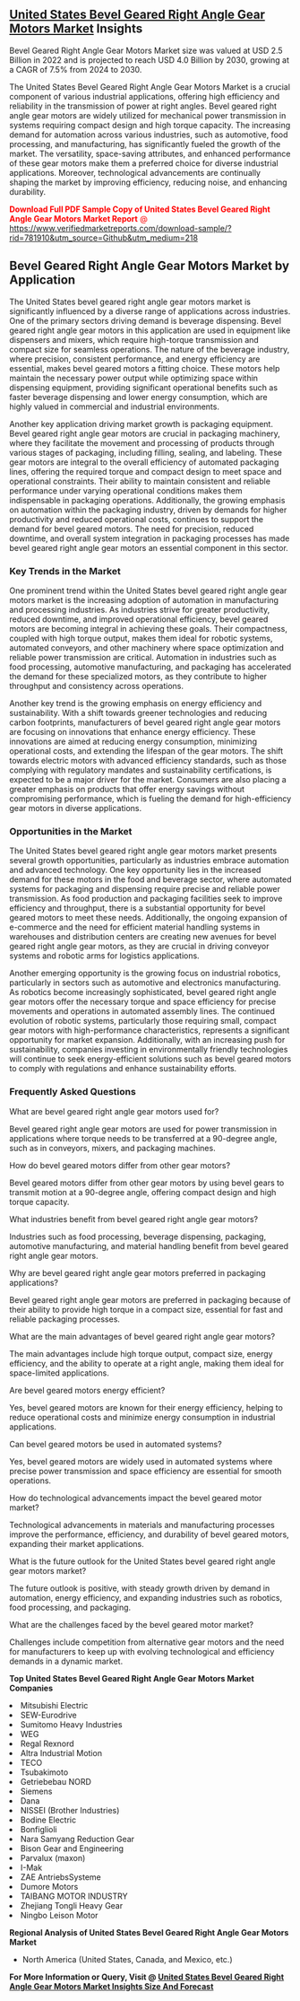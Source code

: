 <h2><a href="https://www.verifiedmarketreports.com/download-sample/?rid=781910&amp;utm_source=Github&amp;utm_medium=218" target="_blank">United States Bevel Geared Right Angle Gear Motors Market</a> Insights</h2><p>Bevel Geared Right Angle Gear Motors Market size was valued at USD 2.5 Billion in 2022 and is projected to reach USD 4.0 Billion by 2030, growing at a CAGR of 7.5% from 2024 to 2030.</p><p><p>The United States Bevel Geared Right Angle Gear Motors Market is a crucial component of various industrial applications, offering high efficiency and reliability in the transmission of power at right angles. Bevel geared right angle gear motors are widely utilized for mechanical power transmission in systems requiring compact design and high torque capacity. The increasing demand for automation across various industries, such as automotive, food processing, and manufacturing, has significantly fueled the growth of the market. The versatility, space-saving attributes, and enhanced performance of these gear motors make them a preferred choice for diverse industrial applications. Moreover, technological advancements are continually shaping the market by improving efficiency, reducing noise, and enhancing durability. <p><span class=""><span style="color: #ff0000;"><strong>Download Full PDF Sample Copy of United States Bevel Geared Right Angle Gear Motors Market Report</strong> @ </span><a href="https://www.verifiedmarketreports.com/download-sample/?rid=781910&amp;utm_source=Github&amp;utm_medium=218" target="_blank">https://www.verifiedmarketreports.com/download-sample/?rid=781910&amp;utm_source=Github&amp;utm_medium=218</a></span></p></p> <h2>Bevel Geared Right Angle Gear Motors Market by Application</h2> <p>The United States bevel geared right angle gear motors market is significantly influenced by a diverse range of applications across industries. One of the primary sectors driving demand is beverage dispensing. Bevel geared right angle gear motors in this application are used in equipment like dispensers and mixers, which require high-torque transmission and compact size for seamless operations. The nature of the beverage industry, where precision, consistent performance, and energy efficiency are essential, makes bevel geared motors a fitting choice. These motors help maintain the necessary power output while optimizing space within dispensing equipment, providing significant operational benefits such as faster beverage dispensing and lower energy consumption, which are highly valued in commercial and industrial environments. <p>Another key application driving market growth is packaging equipment. Bevel geared right angle gear motors are crucial in packaging machinery, where they facilitate the movement and processing of products through various stages of packaging, including filling, sealing, and labeling. These gear motors are integral to the overall efficiency of automated packaging lines, offering the required torque and compact design to meet space and operational constraints. Their ability to maintain consistent and reliable performance under varying operational conditions makes them indispensable in packaging operations. Additionally, the growing emphasis on automation within the packaging industry, driven by demands for higher productivity and reduced operational costs, continues to support the demand for bevel geared motors. The need for precision, reduced downtime, and overall system integration in packaging processes has made bevel geared right angle gear motors an essential component in this sector.</p> <h3>Key Trends in the Market</h3> <p>One prominent trend within the United States bevel geared right angle gear motors market is the increasing adoption of automation in manufacturing and processing industries. As industries strive for greater productivity, reduced downtime, and improved operational efficiency, bevel geared motors are becoming integral in achieving these goals. Their compactness, coupled with high torque output, makes them ideal for robotic systems, automated conveyors, and other machinery where space optimization and reliable power transmission are critical. Automation in industries such as food processing, automotive manufacturing, and packaging has accelerated the demand for these specialized motors, as they contribute to higher throughput and consistency across operations.</p> <p>Another key trend is the growing emphasis on energy efficiency and sustainability. With a shift towards greener technologies and reducing carbon footprints, manufacturers of bevel geared right angle gear motors are focusing on innovations that enhance energy efficiency. These innovations are aimed at reducing energy consumption, minimizing operational costs, and extending the lifespan of the gear motors. The shift towards electric motors with advanced efficiency standards, such as those complying with regulatory mandates and sustainability certifications, is expected to be a major driver for the market. Consumers are also placing a greater emphasis on products that offer energy savings without compromising performance, which is fueling the demand for high-efficiency gear motors in diverse applications.</p> <h3>Opportunities in the Market</h3> <p>The United States bevel geared right angle gear motors market presents several growth opportunities, particularly as industries embrace automation and advanced technology. One key opportunity lies in the increased demand for these motors in the food and beverage sector, where automated systems for packaging and dispensing require precise and reliable power transmission. As food production and packaging facilities seek to improve efficiency and throughput, there is a substantial opportunity for bevel geared motors to meet these needs. Additionally, the ongoing expansion of e-commerce and the need for efficient material handling systems in warehouses and distribution centers are creating new avenues for bevel geared right angle gear motors, as they are crucial in driving conveyor systems and robotic arms for logistics applications.</p> <p>Another emerging opportunity is the growing focus on industrial robotics, particularly in sectors such as automotive and electronics manufacturing. As robotics become increasingly sophisticated, bevel geared right angle gear motors offer the necessary torque and space efficiency for precise movements and operations in automated assembly lines. The continued evolution of robotic systems, particularly those requiring small, compact gear motors with high-performance characteristics, represents a significant opportunity for market expansion. Additionally, with an increasing push for sustainability, companies investing in environmentally friendly technologies will continue to seek energy-efficient solutions such as bevel geared motors to comply with regulations and enhance sustainability efforts.</p> <h3>Frequently Asked Questions</h3> <p>What are bevel geared right angle gear motors used for?</p> <p>Bevel geared right angle gear motors are used for power transmission in applications where torque needs to be transferred at a 90-degree angle, such as in conveyors, mixers, and packaging machines.</p> <p>How do bevel geared motors differ from other gear motors?</p> <p>Bevel geared motors differ from other gear motors by using bevel gears to transmit motion at a 90-degree angle, offering compact design and high torque capacity.</p> <p>What industries benefit from bevel geared right angle gear motors?</p> <p>Industries such as food processing, beverage dispensing, packaging, automotive manufacturing, and material handling benefit from bevel geared right angle gear motors.</p> <p>Why are bevel geared right angle gear motors preferred in packaging applications?</p> <p>Bevel geared right angle gear motors are preferred in packaging because of their ability to provide high torque in a compact size, essential for fast and reliable packaging processes.</p> <p>What are the main advantages of bevel geared right angle gear motors?</p> <p>The main advantages include high torque output, compact size, energy efficiency, and the ability to operate at a right angle, making them ideal for space-limited applications.</p> <p>Are bevel geared motors energy efficient?</p> <p>Yes, bevel geared motors are known for their energy efficiency, helping to reduce operational costs and minimize energy consumption in industrial applications.</p> <p>Can bevel geared motors be used in automated systems?</p> <p>Yes, bevel geared motors are widely used in automated systems where precise power transmission and space efficiency are essential for smooth operations.</p> <p>How do technological advancements impact the bevel geared motor market?</p> <p>Technological advancements in materials and manufacturing processes improve the performance, efficiency, and durability of bevel geared motors, expanding their market applications.</p> <p>What is the future outlook for the United States bevel geared right angle gear motors market?</p> <p>The future outlook is positive, with steady growth driven by demand in automation, energy efficiency, and expanding industries such as robotics, food processing, and packaging.</p> <p>What are the challenges faced by the bevel geared motor market?</p> <p>Challenges include competition from alternative gear motors and the need for manufacturers to keep up with evolving technological and efficiency demands in a dynamic market.</p> </p><p><strong>Top United States Bevel Geared Right Angle Gear Motors Market Companies</strong></p><div data-test-id=""><p><li>Mitsubishi Electric</li><li> SEW-Eurodrive</li><li> Sumitomo Heavy Industries</li><li> WEG</li><li> Regal Rexnord</li><li> Altra Industrial Motion</li><li> TECO</li><li> Tsubakimoto</li><li> Getriebebau NORD</li><li> Siemens</li><li> Dana</li><li> NISSEI (Brother Industries)</li><li> Bodine Electric</li><li> Bonfiglioli</li><li> Nara Samyang Reduction Gear</li><li> Bison Gear and Engineering</li><li> Parvalux (maxon)</li><li> I-Mak</li><li> ZAE AntriebsSysteme</li><li> Dumore Motors</li><li> TAIBANG MOTOR INDUSTRY</li><li> Zhejiang Tongli Heavy Gear</li><li> Ningbo Leison Motor</li></p><div><strong>Regional Analysis of&nbsp;United States Bevel Geared Right Angle Gear Motors Market</strong></div><ul><li dir="ltr"><p dir="ltr">North America&nbsp;(United States, Canada, and Mexico, etc.)</p></li></ul><p><strong>For More Information or Query, Visit @&nbsp;</strong><strong><a href="https://www.verifiedmarketreports.com/product/bevel-geared-right-angle-gear-motors-market/?utm_source=Github&amp;utm_medium=218" target="_blank">United States Bevel Geared Right Angle Gear Motors Market Insights Size And Forecast</a></strong></p></div>
